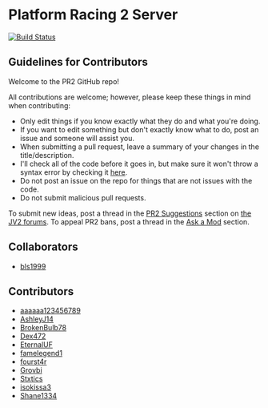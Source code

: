 # Platform Racing 2 Server

[![Build Status](https://travis-ci.org/jacob-grahn/platform-racing-2-server.svg?branch=master)](https://travis-ci.org/jacob-grahn/platform-racing-2-server)

## Guidelines for Contributors

Welcome to the PR2 GitHub repo!

All contributions are welcome; however, please keep these things in mind when contributing:
- Only edit things if you know exactly what they do and what you're doing.
- If you want to edit something but don't exactly know what to do, post an issue and someone will assist you.
- When submitting a pull request, leave a summary of your changes in the title/description.
- I'll check all of the code before it goes in, but make sure it won't throw a syntax error by checking it [here](https://phpcodechecker.com/).
- Do not post an issue on the repo for things that are not issues with the code.
- Do not submit malicious pull requests.

To submit new ideas, post a thread in the [PR2 Suggestions](https://jiggmin2.com/forums/forumdisplay.php?fid=45) section on [the JV2 forums](https://jiggmin2.com/forums). To appeal PR2 bans, post a thread in the [Ask a Mod](https://jiggmin2.com/aam) section.

## Collaborators
- [bls1999](https://github.com/bls1999)

## Contributors
- [aaaaaa123456789](https://github.com/aaaaaa123456789)
- [AshleyJ14](https://github.com/AshleyJ14)
- [BrokenBulb78](https://github.com/BrokenBulb78)
- [Dex472](https://github.com/Dex472)
- [EternalUF](https://github.com/EternalUF)
- [famelegend1](https://github.com/famelegend1)
- [fourst4r](https://github.com/fourst4r)
- [Grovbi](https://github.com/ghost)
- [Stxtics](https://github.com/Stxtics)
- [isokissa3](https://github.com/isokissa3)
- [Shane1334](https://github.com/ProPlayzBlitzCrank)
